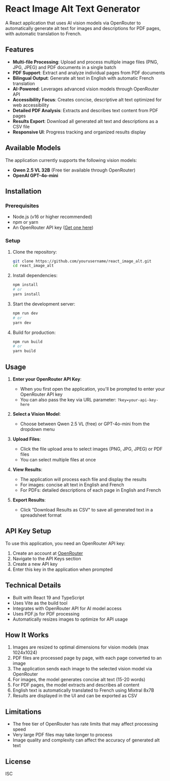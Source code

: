 # React Image Alt Text Generator

A React application that uses AI vision models via OpenRouter to automatically generate alt text for images and descriptions for PDF pages, with automatic translation to French.

## Features

- **Multi-file Processing**: Upload and process multiple image files (PNG, JPG, JPEG) and PDF documents in a single batch
- **PDF Support**: Extract and analyze individual pages from PDF documents
- **Bilingual Output**: Generate alt text in English with automatic French translation
- **AI-Powered**: Leverages advanced vision models through OpenRouter API
- **Accessibility Focus**: Creates concise, descriptive alt text optimized for web accessibility
- **Detailed PDF Analysis**: Extracts and describes text content from PDF pages
- **Results Export**: Download all generated alt text and descriptions as a CSV file
- **Responsive UI**: Progress tracking and organized results display

## Available Models

The application currently supports the following vision models:

- **Qwen 2.5 VL 32B** (Free tier available through OpenRouter)
- **OpenAI GPT-4o-mini**

## Installation

### Prerequisites

- Node.js (v16 or higher recommended)
- npm or yarn
- An OpenRouter API key ([Get one here](https://openrouter.ai/keys))

### Setup

1. Clone the repository:
   ```bash
   git clone https://github.com/yourusername/react_image_alt.git
   cd react_image_alt
   ```

2. Install dependencies:
   ```bash
   npm install
   # or
   yarn install
   ```

3. Start the development server:
   ```bash
   npm run dev
   # or
   yarn dev
   ```

4. Build for production:
   ```bash
   npm run build
   # or
   yarn build
   ```

## Usage

1. **Enter your OpenRouter API Key**:
   - When you first open the application, you'll be prompted to enter your OpenRouter API key
   - You can also pass the key via URL parameter: `?key=your-api-key-here`

2. **Select a Vision Model**:
   - Choose between Qwen 2.5 VL (free) or GPT-4o-mini from the dropdown menu

3. **Upload Files**:
   - Click the file upload area to select images (PNG, JPG, JPEG) or PDF files
   - You can select multiple files at once

4. **View Results**:
   - The application will process each file and display the results
   - For images: concise alt text in English and French
   - For PDFs: detailed descriptions of each page in English and French

5. **Export Results**:
   - Click "Download Results as CSV" to save all generated text in a spreadsheet format

## API Key Setup

To use this application, you need an OpenRouter API key:

1. Create an account at [OpenRouter](https://openrouter.ai)
2. Navigate to the API Keys section
3. Create a new API key
4. Enter this key in the application when prompted

## Technical Details

- Built with React 19 and TypeScript
- Uses Vite as the build tool
- Integrates with OpenRouter API for AI model access
- Uses PDF.js for PDF processing
- Automatically resizes images to optimize for API usage

## How It Works

1. Images are resized to optimal dimensions for vision models (max 1024x1024)
2. PDF files are processed page by page, with each page converted to an image
3. The application sends each image to the selected vision model via OpenRouter
4. For images, the model generates concise alt text (15-20 words)
5. For PDF pages, the model extracts and describes all content
6. English text is automatically translated to French using Mixtral 8x7B
7. Results are displayed in the UI and can be exported as CSV

## Limitations

- The free tier of OpenRouter has rate limits that may affect processing speed
- Very large PDF files may take longer to process
- Image quality and complexity can affect the accuracy of generated alt text

## License

ISC